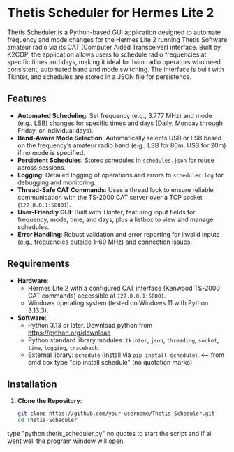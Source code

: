 # Thetis Scheduler for Hermes Lite 2

Thetis Scheduler is a Python-based GUI application designed to automate frequency and mode changes for the Hermes Lite 2 running Thetis Software amateur radio via its CAT (Computer Aided Transceiver) interface. Built by K2COP, the application allows users to schedule radio frequencies at specific times and days, making it ideal for ham radio operators who need consistent, automated band and mode switching. The interface is built with Tkinter, and schedules are stored in a JSON file for persistence.

## Features
- **Automated Scheduling**: Set frequency (e.g., 3.777 MHz) and mode (e.g., LSB) changes for specific times and days (Daily, Monday through Friday, or individual days).
- **Band-Aware Mode Selection**: Automatically selects USB or LSB based on the frequency’s amateur radio band (e.g., LSB for 80m, USB for 20m) if no mode is specified.
- **Persistent Schedules**: Stores schedules in `schedules.json` for reuse across sessions.
- **Logging**: Detailed logging of operations and errors to `scheduler.log` for debugging and monitoring.
- **Thread-Safe CAT Commands**: Uses a thread lock to ensure reliable communication with the TS-2000 CAT server over a TCP socket (`127.0.0.1:50001`).
- **User-Friendly GUI**: Built with Tkinter, featuring input fields for frequency, mode, time, and days, plus a listbox to view and manage schedules.
- **Error Handling**: Robust validation and error reporting for invalid inputs (e.g., frequencies outside 1–60 MHz) and connection issues.

## Requirements
- **Hardware**:
  - Hermes Lite 2 with a configured CAT interface (Kenwood TS-2000 CAT commands) accessible at `127.0.0.1:50001`.
  - Windows operating system (tested on Windows 11 with Python 3.13.3).
- **Software**:
  - Python 3.13 or later. Download python from https://python.org/download
  - Python standard library modules: `tkinter`, `json`, `threading`, `socket`, `time`, `logging`, `traceback`.
  - External library: `schedule` (install via `pip install schedule`). <--  from cmd box type "pip install schedule" (no quotation marks)

## Installation
1. **Clone the Repository**:
   ```bash
   git clone https://github.com/your-username/Thetis-Scheduler.git
   cd Thetis-Scheduler
type "python thetis_scheduler.py"  no quotes to start the script and if all went well the program window will open.
